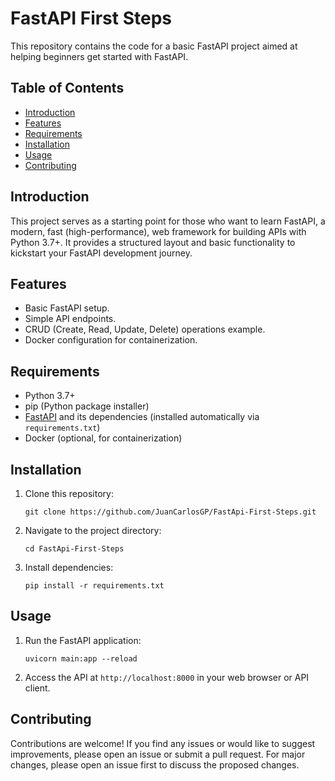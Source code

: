 # FastAPI First Steps

This repository contains the code for a basic FastAPI project aimed at helping beginners get started with FastAPI.

## Table of Contents

- [Introduction](#introduction)
- [Features](#features)
- [Requirements](#requirements)
- [Installation](#installation)
- [Usage](#usage)
- [Contributing](#contributing)

## Introduction

This project serves as a starting point for those who want to learn FastAPI, a modern, fast (high-performance), web framework for building APIs with Python 3.7+. It provides a structured layout and basic functionality to kickstart your FastAPI development journey.

## Features

- Basic FastAPI setup.
- Simple API endpoints.
- CRUD (Create, Read, Update, Delete) operations example.
- Docker configuration for containerization.

## Requirements

- Python 3.7+
- pip (Python package installer)
- [FastAPI](https://fastapi.tiangolo.com/) and its dependencies (installed automatically via `requirements.txt`)
- Docker (optional, for containerization)

## Installation

1. Clone this repository:

    ```
    git clone https://github.com/JuanCarlosGP/FastApi-First-Steps.git
    ```

2. Navigate to the project directory:

    ```
    cd FastApi-First-Steps
    ```

3. Install dependencies:

    ```
    pip install -r requirements.txt
    ```

## Usage

1. Run the FastAPI application:

    ```
    uvicorn main:app --reload
    ```

2. Access the API at `http://localhost:8000` in your web browser or API client.

## Contributing

Contributions are welcome! If you find any issues or would like to suggest improvements, please open an issue or submit a pull request. For major changes, please open an issue first to discuss the proposed changes.
